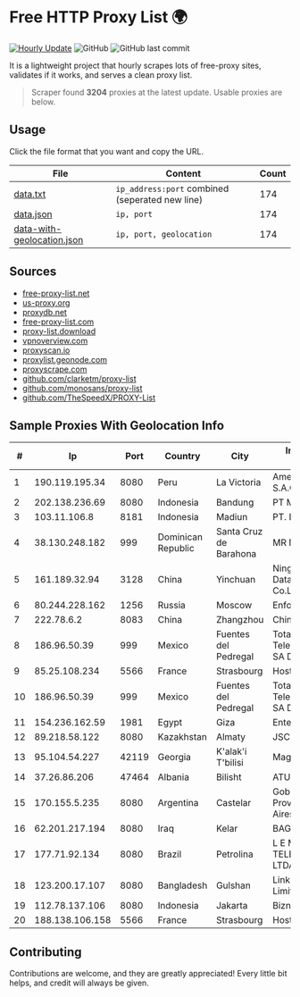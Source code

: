 
# Free HTTP Proxy List 🌍

[![Hourly Update](https://github.com/mertguvencli/http-proxy-list/actions/workflows/main.yml/badge.svg?branch=main)](https://github.com/mertguvencli/http-proxy-list/actions/workflows/main.yml)
![GitHub](https://img.shields.io/github/license/mertguvencli/http-proxy-list)
![GitHub last commit](https://img.shields.io/github/last-commit/mertguvencli/http-proxy-list)

It is a lightweight project that hourly scrapes lots of free-proxy sites, validates if it works, and serves a clean proxy list.


> Scraper found **3204** proxies at the latest update. Usable proxies are below.

## Usage

Click the file format that you want and copy the URL.


|File|Content|Count|
|----|-------|-----|
|[data.txt](https://raw.githubusercontent.com/mertguvencli/http-proxy-list/main/proxy-list/data.txt)|`ip_address:port` combined (seperated new line)|174|
|[data.json](https://raw.githubusercontent.com/mertguvencli/http-proxy-list/main/proxy-list/data.json)|`ip, port`|174|
|[data-with-geolocation.json](https://raw.githubusercontent.com/mertguvencli/http-proxy-list/main/proxy-list/data-with-geolocation.json)|`ip, port, geolocation`|174|

## Sources

* [free-proxy-list.net](https://free-proxy-list.net)
* [us-proxy.org](https://www.us-proxy.org)
* [proxydb.net](http://proxydb.net)
* [free-proxy-list.com](https://free-proxy-list.com/?page=&port=&type%5B%5D=http&type%5B%5D=https&up_time=0&search=Search)
* [proxy-list.download](https://www.proxy-list.download/HTTP)
* [vpnoverview.com](https://vpnoverview.com/privacy/anonymous-browsing/free-proxy-servers)
* [proxyscan.io](https://www.proxyscan.io)
* [proxylist.geonode.com](https://proxylist.geonode.com/api/proxy-list?limit=300&page=1&sort_by=lastChecked&sort_type=desc&protocols=http,https)
* [proxyscrape.com](https://api.proxyscrape.com/v2/?request=displayproxies&protocol=http&timeout=10000&country=all&ssl=all&anonymity=all)
* [github.com/clarketm/proxy-list](https://raw.githubusercontent.com/clarketm/proxy-list/master/proxy-list-raw.txt)
* [github.com/monosans/proxy-list](https://raw.githubusercontent.com/monosans/proxy-list/main/proxies/http.txt)
* [github.com/TheSpeedX/PROXY-List](https://raw.githubusercontent.com/TheSpeedX/PROXY-List/master/http.txt)


## Sample Proxies With Geolocation Info

|#|Ip|Port|Country|City|Internet Service Provider|
|-|--|----|-------|----|-------------------------|
|1|190.119.195.34|8080|Peru|La Victoria|America Movil Peru S.A.C.|
|2|202.138.236.69|8080|Indonesia|Bandung|PT Melvar Lintasnusa|
|3|103.11.106.8|8181|Indonesia|Madiun|PT. Pascal Indonesia|
|4|38.130.248.182|999|Dominican Republic|Santa Cruz de Barahona|MR Networking, SRL|
|5|161.189.32.94|3128|China|Yinchuan|Ningxia West Cloud Data Technology Co.Ltd.|
|6|80.244.228.162|1256|Russia|Moscow|Enforta-MSK|
|7|222.78.6.2|8083|China|Zhangzhou|Chinanet|
|8|186.96.50.39|999|Mexico|Fuentes del Pedregal|Total Play Telecomunicaciones SA De CV|
|9|85.25.108.234|5566|France|Strasbourg|Host Europe GmbH|
|10|186.96.50.39|999|Mexico|Fuentes del Pedregal|Total Play Telecomunicaciones SA De CV|
|11|154.236.162.59|1981|Egypt|Giza|Enterprise|
|12|89.218.58.122|8080|Kazakhstan|Almaty|JSC Kazakhtelecom|
|13|95.104.54.227|42119|Georgia|K'alak'i T'bilisi|Magticom Ltd.|
|14|37.26.86.206|47464|Albania|Bilisht|ATU|
|15|170.155.5.235|8080|Argentina|Castelar|Gobernacion de la Provincia de Buenos Aires|
|16|62.201.217.194|8080|Iraq|Kelar|BAG|
|17|177.71.92.134|8080|Brazil|Petrolina|L E M TELECOMUNICAÔÔES LTDA -ME|
|18|123.200.17.107|8080|Bangladesh|Gulshan|Link3 Technologies Limited|
|19|112.78.137.106|8080|Indonesia|Jakarta|Biznet Networks|
|20|188.138.106.158|5566|France|Strasbourg|Host Europe GmbH|



## Contributing

Contributions are welcome, and they are greatly appreciated! Every
little bit helps, and credit will always be given.

